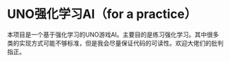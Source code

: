 # UNO强化学习AI（for a practice）
本项目是一个基于强化学习的UNO游戏AI。主要目的是练习强化学习。其中很多类的实现方式可能不够标准，但是我会尽量保证代码的可读性。欢迎大佬们的批判指正。